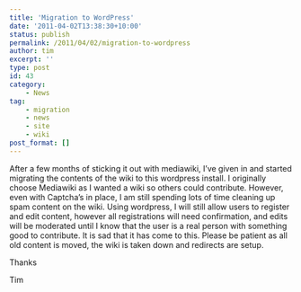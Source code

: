 ```yaml
---
title: 'Migration to WordPress'
date: '2011-04-02T13:38:30+10:00'
status: publish
permalink: /2011/04/02/migration-to-wordpress
author: tim
excerpt: ''
type: post
id: 43
category:
    - News
tag:
    - migration
    - news
    - site
    - wiki
post_format: []
---
```

After a few months of sticking it out with mediawiki, I’ve given in and started migrating the contents of the wiki to this wordpress install. I originally choose Mediawiki as I wanted a wiki so others could contribute. However, even with Captcha’s in place, I am still spending lots of time cleaning up spam content on the wiki. Using wordpress, I will still allow users to register and edit content, however all registrations will need confirmation, and edits will be moderated until I know that the user is a real person with something good to contribute. It is sad that it has come to this. Please be patient as all old content is moved, the wiki is taken down and redirects are setup.

Thanks

Tim